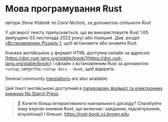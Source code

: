 # Мова програмування Rust

*автори Steve Klabnik та Carol Nichols, за допомогою спільноти Rust*

У цій версії тексту припускається, що ви використовуєте Rust 1.65 (випущено 03 листопада 2022 року) або пізніший. Див. розділ [«Встановлення» Розділу 1][install],<!-- ignore -->
щоб встановити або оновити Rust.

Книжка англійською у форматі HTML доступна онлайн за адресою [https://doc.rust-lang.org/stable/book/](https://doc.rust-lang.org/stable/book/) і офлайн з встановленим Rust за допомогою `rustup`; запустіть `rustup docs
--book`, щоб відкрити.

Several community [translations][] are also available.

Цей текст англійською доступний в [паперовому форматі та електронних книжках No Starch Press][nsprust].

> **🚨 Хочете більш інтерактивного навчального досвіду? Спробуйте іншу версію книжки Rust, що включає: завдання, підсвічування, візуалізації і більше**: <https://rust-book.cs.brown.edu>

[install]: ch01-01-installation.html
[translations]: appendix-06-translation.html
[nsprust]: https://nostarch.com/rust-programming-language-2nd-edition
